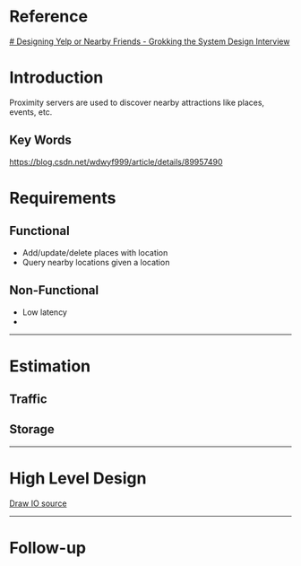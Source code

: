 # Reference

[# Designing Yelp or Nearby Friends - Grokking the System Design Interview](https://www.educative.io/courses/grokking-the-system-design-interview/B8rpM8E16LQ)

# Introduction
Proximity servers are used to discover nearby attractions like places, events, etc.

## Key Words
https://blog.csdn.net/wdwyf999/article/details/89957490


# Requirements
## **Functional**
 - Add/update/delete places with location
 - Query nearby locations given a location

## **Non-Functional**
 - Low latency
 - 


---
# Estimation
## **Traffic**
## **Storage**
---
# High Level Design
[Draw IO source]()

---
# Follow-up


<!--stackedit_data:
eyJoaXN0b3J5IjpbLTE1MjM1NzY5OTMsLTg0ODIyMzUwMl19
-->